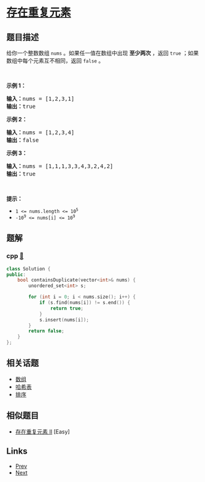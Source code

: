 
# [存在重复元素](https://leetcode-cn.com/problems/contains-duplicate)

## 题目描述

给你一个整数数组 <code>nums</code> 。如果任一值在数组中出现 <strong>至少两次</strong> ，返回 <code>true</code> ；如果数组中每个元素互不相同，返回 <code>false</code> 。
<p>&nbsp;</p>

<p><strong>示例 1：</strong></p>

<pre>
<strong>输入：</strong>nums = [1,2,3,1]
<strong>输出：</strong>true</pre>

<p><strong>示例 2：</strong></p>

<pre>
<strong>输入：</strong>nums = [1,2,3,4]
<strong>输出：</strong>false</pre>

<p><strong>示例&nbsp;3：</strong></p>

<pre>
<strong>输入：</strong>nums = [1,1,1,3,3,4,3,2,4,2]
<strong>输出：</strong>true</pre>

<p>&nbsp;</p>

<p><strong>提示：</strong></p>

<ul>
	<li><code>1 &lt;= nums.length &lt;= 10<sup>5</sup></code></li>
	<li><code>-10<sup>9</sup> &lt;= nums[i] &lt;= 10<sup>9</sup></code></li>
</ul>


## 题解

### cpp [🔗](contains-duplicate.cpp) 
```cpp
class Solution {
public:
    bool containsDuplicate(vector<int>& nums) {
        unordered_set<int> s;

        for (int i = 0; i < nums.size(); i++) {
            if (s.find(nums[i]) != s.end()) {
                return true;
            }
            s.insert(nums[i]);
        }
        return false;
    }
};
```


## 相关话题

- [数组](../../tags/array.md) 
- [哈希表](../../tags/hash-table.md) 
- [排序](../../tags/sorting.md) 


## 相似题目

- [存在重复元素 II](../contains-duplicate-ii/README.md)  [Easy] 


## Links

- [Prev](../kth-largest-element-in-an-array/README.md) 
- [Next](../contains-duplicate-ii/README.md) 

